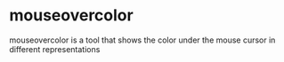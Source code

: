 # mouseovercolor
mouseovercolor is a tool that shows the color under the mouse cursor in different representations
